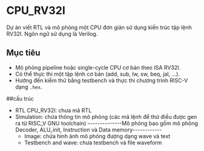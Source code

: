 # CPU_RV32I
Dự án viết RTL và mô phỏng một CPU đơn giản sử dụng kiến trúc tập lệnh RV32I. Ngôn ngữ sử dụng là Verilog.

## Mục tiêu

- Mô phỏng pipeline hoặc single-cycle CPU cơ bản theo ISA RV32I.
- Có thể thực thi một tập lệnh cơ bản (add, sub, lw, sw, beq, jal, ...).
- Hướng đến kiểm thử bằng testbench và thực thi chương trình RISC-V dạng `.hex`.

##cấu trúc 
  - RTL CPU_RV32I: chưa mã RTL
  - Simulation: chứa thông tin mô phỏng (các mã lệnh để thử điều được gen ra từ RISC_V GNU toolchain)
    --------------Mô phỏng bao gồm mô phỏng Decoder, ALU_init, Instruction và Data memory------------
     + Image: chứa hình ảnh mô phỏng đượng dạng wave và text
     + Testbench and wave: chưa testbench và file waveform



